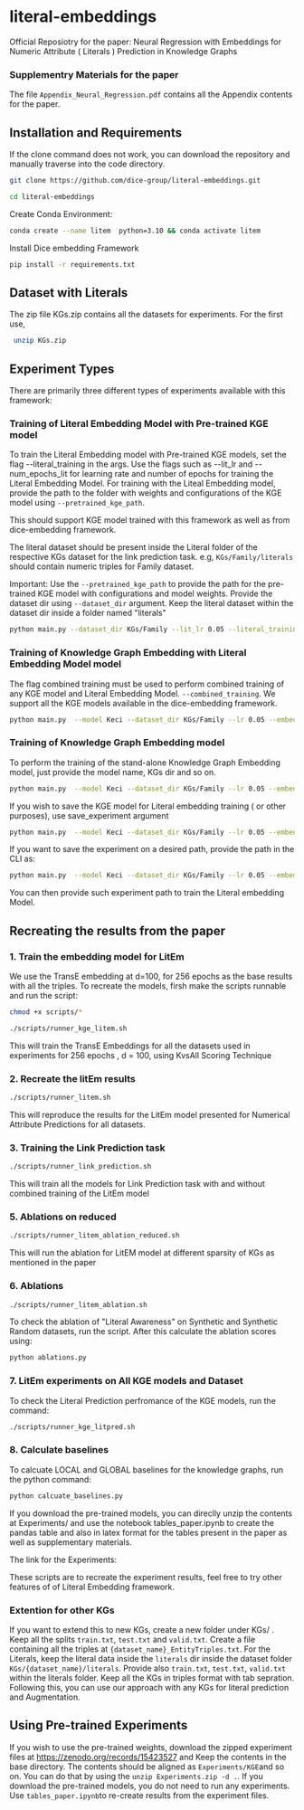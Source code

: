 # literal-embeddings
Official Reposiotry for the paper: Neural Regression with Embeddings for Numeric Attribute ( Literals ) Prediction in Knowledge Graphs

### Supplementry Materials for the paper 
The file `Appendix_Neural_Regression.pdf` contains all the Appendix contents for the paper.

## Installation and Requirements
If the clone command does not work, you can download the repository and manually traverse into the code directory.

```bash
git clone https://github.com/dice-group/literal-embeddings.git
```
```bash
cd literal-embeddings
```
Create Conda Environment:
```bash
conda create --name litem  python=3.10 && conda activate litem
```
Install Dice embedding Framework
```bash
pip install -r requirements.txt
```

## Dataset with Literals

The zip file KGs.zip contains all the datasets for experiments. For the first use, 



```bash
 unzip KGs.zip 
```
##  Experiment Types



There are primarily three different types of experiments available with this framework:

### Training of Literal Embedding Model with Pre-trained KGE model

To train the Literal Embedding model with Pre-trained KGE models, set the flag --literal_training in the args. Use the flags such as --lit_lr and --num_epochs_lit for learning rate and number of epochs for training the Literal Embedding Model. For training with the Liteal Embedding model, provide the path to the folder with weights and configurations of the KGE model using `--pretrained_kge_path`.

This should support KGE model trained with this framework as well as from dice-embedding framework.

 The literal dataset should be present inside the Literal folder of the respective KGs dataset for the link prediction task. e.g, `KGs/Family/literals` should contain numeric triples for Family dataset.

Important: Use the `--pretrained_kge_path` to provide the path for the pre-trained KGE model with configurations and model weights. 
Provide the dataset dir using `--dataset_dir` argument. Keep the literal dataset within the dataset dir inside a folder named "literals"

```bash
python main.py --dataset_dir KGs/Family --lit_lr 0.05 --literal_training --pretrained_kge_path "Experiments/test_dir" --lit_epochs 200
```
### Training of Knowledge Graph Embedding  with Literal Embedding Model model

The flag combined training must be used to perform combined training of any KGE model and Literal Embedding Model. `--combined_training`. We support all the KGE models available in the dice-embedding framework.

```bash
python main.py  --model Keci --dataset_dir KGs/Family --lr 0.05 --embedding_dim 128 --num_epochs 256 --combined_training
```

### Training of Knowledge Graph Embedding  model


To perform the training of the stand-alone Knowledge Graph Embedding model, just provide the model name, KGs dir and so on. 

```bash
python main.py  --model Keci --dataset_dir KGs/Family --lr 0.05 --embedding_dim 128 --num_epochs 256 
```
If you wish to save the KGE model for Literal embedding training ( or other purposes), use save_experiment argument

```bash
python main.py  --model Keci --dataset_dir KGs/Family --lr 0.05 --embedding_dim 128 --num_epochs 256 --save_experiment
```

If you want to save the experiment on a desired path, provide the path in the CLI as:
```bash
python main.py  --model Keci --dataset_dir KGs/Family --lr 0.05 --embedding_dim 128 --num_epochs 256 --save_experiment --full_storage_path "Experiments/test_dir"
```
You can then provide such experiment path to train the Literal embedding Model.

## Recreating the results from the paper

### 1. Train the embedding model for LitEm
We use the TransE embedding at d=100, for 256 epochs as the base results with all the triples. To recreate the models, firsh make the scripts runnable and run the script:

```bash
chmod +x scripts/* 
```
```bash
./scripts/runner_kge_litem.sh
```
This will train the TransE Embeddings for all the datasets used in experiments for 256 epochs , d = 100, using KvsAll Scoring Technique

### 2. Recreate the litEm results
```bash
./scripts/runner_litem.sh
```
This will reproduce the results for the LitEm model presented for Numerical Attribute Predictions for all datasets.

### 3. Training the Link Prediction task
```bash
./scripts/runner_link_prediction.sh
```
This will train all the models for Link Prediction task with and without combined training of the LitEm model

### 5. Ablations on reduced 
```bash
./scripts/runner_litem_ablation_reduced.sh
```
This will run the ablation for LitEM model at different sparsity of KGs as mentioned in the paper

### 6. Ablations
```bash
./scripts/runner_litem_ablation.sh
```
To check the ablation of "Literal Awareness" on Synthetic and Synthetic Random datasets, run the script. After this calculate the ablation scores using:
```python
python ablations.py
```
### 7. LitEm experiments on All KGE models and Dataset
To check the Literal Prediction perfromance of the KGE models, run the command:
```bash
./scripts/runner_kge_litpred.sh
```

### 8. Calculate baselines
To calcuate LOCAL and GLOBAL baselines for the knowledge graphs, run the python command:
```python
python calcuate_baselines.py
```
If you download the pre-trained models, you can direclly unzip the contents at Experiments/ and use the notebook tables_paper.ipynb to create the pandas table and also in latex format for the tables present in the paper as well as supplementary materials.

The link for the Experiments:

These scripts are to recreate the experiment results, feel free to try other features of of Literal Embedding framework.

### Extention for other KGs
If you want to extend this to new KGs, create a new folder under KGs/ . Keep all the splits `train.txt`, `test.txt` and `valid.txt`. Create a file containing all the triples at `{dataset_name}_EntityTriples.txt`. For the Literals, keep the literal data inside the `literals` dir inside the dataset folder `KGs/{dataset_name}/literals`. Provide also `train.txt`, `test.txt`, `valid.txt` within the literals folder. Keep all the KGs in triples format with tab sepration. Following this, you can use our approach with any KGs for literal prediction and Augmentation.   

## Using Pre-trained Experiments
If you wish to use the pre-trained weights, download the  zipped experiment files at https://zenodo.org/records/15423527 and Keep the contents in the base directory. The contents should be aligned as `Experiments/KGE`and so on. You can do that by using the `unzip Experiments.zip -d .`.
If you download the pre-trained models, you do not need to run any experiments. Use `tables_paper.ipynb`to re-create results from the experiment files.
